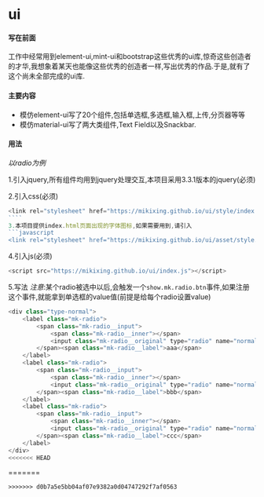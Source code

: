 # ui
#### 写在前面
工作中经常用到element-ui,mint-ui和bootstrap这些优秀的ui库,惊奇这些创造者的才华,我想象着某天也能像这些优秀的创造者一样,写出优秀的作品.于是,就有了这个尚未全部完成的ui库.
#### 主要内容
* 模仿element-ui写了20个组件,包括单选框,多选框,输入框,上传,分页器等等
* 模仿material-ui写了两大类组件,Text Field以及Snackbar.
#### 用法
*以radio为例*

1.引入jquery,所有组件均用到jquery处理交互,本项目采用3.3.1版本的jquery(必须)

2.引入css(必须)
```javascript
<link rel="stylesheet" href="https://mikixing.github.io/ui/style/index.css" />
​````
3.本项目提供index.html页面出现的字体图标,如果需要用到,请引入
​```javascript
<link rel="stylesheet" href="https://mikixing.github.io/ui/asset/style.css">
```
4.引入js(必须)
```javascript
<script src="https://mikixing.github.io/ui/index.js"></script>
```
5.写法
*注意*:某个radio被选中以后,会触发一个`show.mk.radio.btn`事件,如果注册这个事件,就能拿到单选框的value值(前提是给每个radio设置value)

```javascript
<div class="type-normal">
	<label class="mk-radio">
		<span class="mk-radio__input">
			<span class="mk-radio__inner"></span>
			<input class="mk-radio__original" type="radio" name="normal" value=1>
		</span><span class="mk-radio__label">aaa</span>
	</label>
	<label class="mk-radio">
		<span class="mk-radio__input">
			<span class="mk-radio__inner"></span>
			<input class="mk-radio__original" type="radio" name="normal" value=2>
		</span><span class="mk-radio__label">bbb</span>
	</label>
	<label class="mk-radio">
		<span class="mk-radio__input">
			<span class="mk-radio__inner"></span>
			<input class="mk-radio__original" type="radio" name="normal" value=3>
		</span><span class="mk-radio__label">ccc</span>
	</label>
</div>
<<<<<<< HEAD
```
=======
```
>>>>>>> d0b7a5e5bb04af07e9382a0d04747292f7af0563

